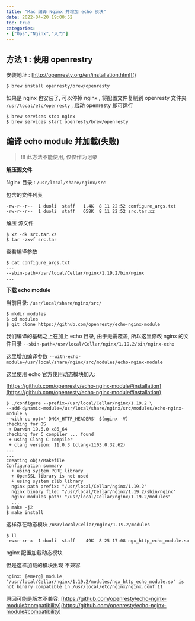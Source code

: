 ```yaml
---
title: "Mac 编译 Nginx 并增加 echo 模块"
date: 2022-04-20 19:00:52
toc: true
categories:
- ["Ops","Nginx","入门"]
---
```


## 方法 1 : 使用 openrestry
安装地址 : [http://openresty.org/en/installation.html]()



```
$ brew install openresty/brew/openresty
```
如果是 nginx 也安装了, 可以停掉 nginx , 将配置文件复制到 openresty 文件夹 `/usr/local/etc/openresty` , 启动 openresty 即可运行
```
$ brew services stop nginx
$ brew services start openresty/brew/openresty
```

## 编译 echo module 并加载(失败)
> !!! 此方法不能使用, 仅仅作为记录

**解压源文件**

Nginx 目录 : `/usr/local/share/nginx/src`

包含的文件列表
```
-rw-r--r--  1 duoli  staff   1.4K  8 11 22:52 configure_args.txt
-rw-r--r--  1 duoli  staff   658K  8 11 22:52 src.tar.xz
```
解压 源文件
```
$ xz -dk src.tar.xz
$ tar -zxvf src.tar
```
查看编译参数
```
$ cat configure_args.txt
...
--sbin-path=/usr/local/Cellar/nginx/1.19.2/bin/nginx
...
```
**下载 echo module**

当前目录: `/usr/local/share/nginx/src/`
```
$ mkdir modules
$ cd modules
$ git clone https://github.com/openresty/echo-nginx-module
```
我们编译的基础之上在加上 echo 目录, 由于无需覆盖, 所以这里修改 nginx 的文件目录 `--sbin-path=/usr/local/Cellar/nginx/1.19.2/bin/nginx-echo`

这里增加编译参数 `--with-echo-module=/usr/local/share/nginx/src/modules/echo-nginx-module`

这里使用 echo 官方使用动态模块加入:

[https://github.com/openresty/echo-nginx-module#installation](https://github.com/openresty/echo-nginx-module#installation)
```
$ ./configure --prefix=/usr/local/Cellar/nginx/1.19.2 \
--add-dynamic-module=/usr/local/share/nginx/src/modules/echo-nginx-module \
--with-cc-opt='-DNGX_HTTP_HEADERS' $(nginx -V)
checking for OS
 + Darwin 19.6.0 x86_64
checking for C compiler ... found
 + using Clang C compiler
 + clang version: 11.0.3 (clang-1103.0.32.62)
...
...
creating objs/Makefile
Configuration summary
  + using system PCRE library
  + OpenSSL library is not used
  + using system zlib library
  nginx path prefix: "/usr/local/Cellar/nginx/1.19.2"
  nginx binary file: "/usr/local/Cellar/nginx/1.19.2/sbin/nginx"
  nginx modules path: "/usr/local/Cellar/nginx/1.19.2/modules"
  ...
$ make -j2
$ make install
```
这样存在动态模块 `/usr/local/Cellar/nginx/1.19.2/modules`
```
$ ll
-rwxr-xr-x  1 duoli  staff    49K  8 25 17:08 ngx_http_echo_module.so
```
nginx 配置加载动态模块

但是这样加载的模块出现 不兼容
```
nginx: [emerg] module "/usr/local/Cellar/nginx/1.19.2/modules/ngx_http_echo_module.so" is not binary compatible in /usr/local/etc/nginx/nginx.conf:11
```
原因可能是版本不兼容: [https://github.com/openresty/echo-nginx-module#compatibility](https://github.com/openresty/echo-nginx-module#compatibility)

